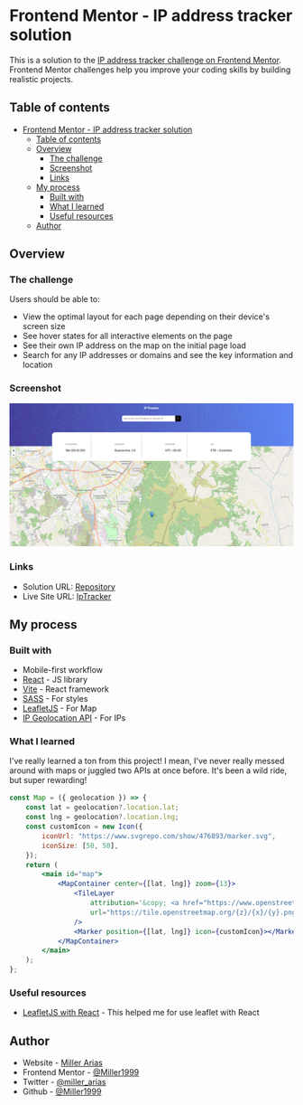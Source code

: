 # Frontend Mentor - IP address tracker solution

This is a solution to the [IP address tracker challenge on Frontend Mentor](https://www.frontendmentor.io/challenges/ip-address-tracker-I8-0yYAH0). Frontend Mentor challenges help you improve your coding skills by building realistic projects. 

## Table of contents

- [Frontend Mentor - IP address tracker solution](#frontend-mentor---ip-address-tracker-solution)
  - [Table of contents](#table-of-contents)
  - [Overview](#overview)
    - [The challenge](#the-challenge)
    - [Screenshot](#screenshot)
    - [Links](#links)
  - [My process](#my-process)
    - [Built with](#built-with)
    - [What I learned](#what-i-learned)
    - [Useful resources](#useful-resources)
  - [Author](#author)


## Overview

### The challenge

Users should be able to:

- View the optimal layout for each page depending on their device's screen size
- See hover states for all interactive elements on the page
- See their own IP address on the map on the initial page load
- Search for any IP addresses or domains and see the key information and location

### Screenshot

![IpTracker](./src/assets/IpTracker.png)


### Links

- Solution URL: [Repository](https://github.com/Miller1999/ipTracker)
- Live Site URL: [IpTracker](https://ip-tracker-roan-delta.vercel.app/)

## My process

### Built with

- Mobile-first workflow
- [React](https://reactjs.org/) - JS library
- [Vite](https://vitejs.dev/) - React framework
- [SASS](https://sass-lang.com/) - For styles
- [LeafletJS](https://leafletjs.com/) - For Map
- [IP Geolocation API](https://geo.ipify.org/docs) - For IPs


### What I learned

I've really learned a ton from this project! I mean, I've never really messed around with maps or juggled two APIs at once before. It's been a wild ride, but super rewarding!

``` jsx
const Map = ({ geolocation }) => {
	const lat = geolocation?.location.lat;
	const lng = geolocation?.location.lng;
	const customIcon = new Icon({
		iconUrl: "https://www.svgrepo.com/show/476893/marker.svg",
		iconSize: [50, 50],
	});
	return (
		<main id="map">
			<MapContainer center={[lat, lng]} zoom={13}>
				<TileLayer
					attribution='&copy; <a href="https://www.openstreetmap.org/copyright">OpenStreetMap</a> contributors'
					url="https://tile.openstreetmap.org/{z}/{x}/{y}.png"
				/>
				<Marker position={[lat, lng]} icon={customIcon}></Marker>
			</MapContainer>
		</main>
	);
};
```

### Useful resources

- [LeafletJS with React](https://www.youtube.com/watch?v=jD6813wGdBA) - This helped me for use leaflet with React 


## Author

- Website - [Miller Arias](https://miller-arias-dev.vercel.app/)
- Frontend Mentor - [@Miller1999](https://www.frontendmentor.io/profile/Miller1999)
- Twitter - [@miller_arias](https://twitter.com/miller_arias)
- Github - [@Miller1999](https://github.com/Miller1999)